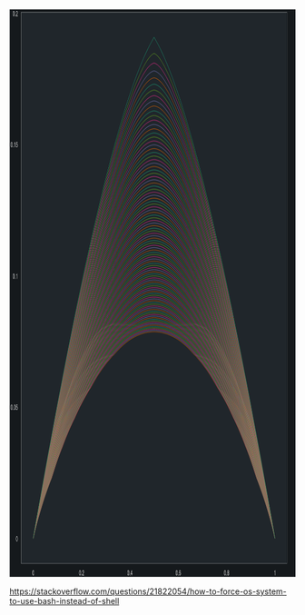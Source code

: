 <p align="center">
<img src="figures_readme/fig1.png" style="width:1000px;height:1000px;">
</p>


https://stackoverflow.com/questions/21822054/how-to-force-os-system-to-use-bash-instead-of-shell

